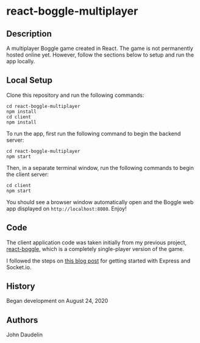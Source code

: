 # react-boggle-multiplayer

## Description

A multiplayer Boggle game created in React. The game is not permanently hosted online yet. However, follow the sections below to setup and run the app locally.

## Local Setup

Clone this repository and run the following commands:

    cd react-boggle-multiplayer
    npm install
    cd client
    npm install

To run the app, first run the following command to begin the backend server:

    cd react-boggle-multiplayer
    npm start

Then, in a separate terminal window, run the following commands to begin the client server:

    cd client
    npm start

You should see a browser window automatically open and the Boggle web app displayed on `http://localhost:8080`. Enjoy!

## Code

The client application code was taken initially from my previous project, [react-boggle](https://github.com/Cowboy46/react-boggle), which is a completely single-player version of the game.

I followed the steps on [this blog post](https://www.valentinog.com/blog/socket-react/#socketio-react-and-nodejs-hands-on) for getting started with Express and Socket.io.

## History

Began development on August 24, 2020

## Authors

John Daudelin

